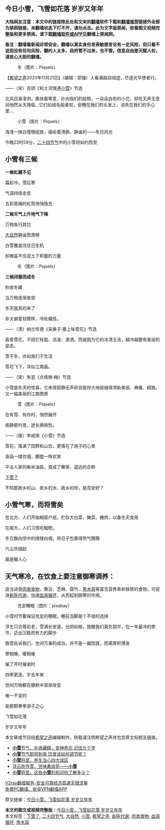 <h2>今日小雪，飞雪如花落 岁岁又年年</h2> <p class="notice"><b>大陆网友注意：本文中的链接除此处和文末的<a href="https://github.com/bannedbook/fanqiang" >翻墙</a>软件下载和<a href="https://github.com/killgcd/justmysocks/blob/master/README.md">翻墙推荐</a>链接外全部为禁网链接，未翻墙状态下打不开，请勿点击。此为文字版禁闻，欲看图文视频完整版和更多禁闻，请下载<a href="https://github.com/bannedbook/fanqiang">翻墙软件或APP</a>后翻墙上禁闻网。</p><p>备注：翻墙看新闻非常安全，翻墙以真实身份发表敏感言论有一定风险，但只看不说则没有任何风险，翻的人太多，政府管不过来，也不管。信息自由是天赋人权，请放心大胆的翻墙。</b></p>  <div class="entry"> <figure><figcaption>冬（图片：Piqsels）</figcaption></figure> <p>【<span class='wp_keywordlink_affiliate'><a href="https://www.soundofhope.org" title="希望之声" target="_blank">希望之声</a></span>2020年11月21日】（编辑：郭强）人看满路琼瑶迹，尽道光华使者行。</p> <p>——（宋）苏颂《和土河馆遇<a href="https://www.bannedbook.org/bnews/tag/%E5%B0%8F%E9%9B%AA/" class="st_tag internal_tag" rel="tag" title="标签 小雪 下的日志">小雪</a>》节选</p> <p>北风日渐凌冽，裹挟着寒意，扑向我们的脸颊，一朵朵白色的小花，却在无声无息间悄然从天降临&#8230;它们如绒毛般柔软，安睡在我们的头发上，消失在我们的手心里&#8230;.</p> <figure><figcaption>小雪（图片：Piqsels）</figcaption></figure> <p>浅浅一抹白慢慢绽放，描绘着清朗、静谧的——冬日风光</p> <p>今晚22时59分，<a href="https://www.bannedbook.org/bnews/tag/%e4%ba%8c%e5%8d%81%e5%9b%9b%e8%8a%82%e6%b0%94/" class="st_tag internal_tag" rel="tag" title="标签 二十四节气 下的日志">二十四节气</a>中的小雪将如约而至</p> <h2>小雪有三候</h2> <p><strong>一候虹藏不见</strong></p> <p>霜前冷，雪后寒</p> <p>气温持续走低</p> <p>五彩斑斓的虹霓悄悄隐去</p> <p><strong>二候天气上升地气下降</strong></p> <p>万物各归其位</p> <p><a href="https://www.bannedbook.org/bnews/tag/%e5%a4%a7%e8%87%aa%e7%84%b6/" class="st_tag internal_tag" rel="tag" title="标签 大自然 下的日志">大自然</a>静谧而肃穆</p> <p>白雪覆盖住往日生机</p>  <p>却掩盖不住泥土下积蓄的力量</p> <figure><figcaption>冬（图片：Piqsels）</figcaption></figure> <p><strong>三候闭塞而成冬</strong></p> <p>秋收冬藏</p> <p>当万物逐渐收敛</p> <p>冬天就真的来了</p> <p>非关癖爱轻模样，冷处偏佳。</p> <p>——（清）纳兰性德《采桑子·塞上咏雪花》节选</p> <p>喜爱雪花，不因它轻盈、活泼、潇洒。而是因为它的冰清玉洁，越冷越要有美丽的姿态。</p> <p>雪于冬，亦如我们于生活</p> <p>雪花飞下，浑似江南画。</p> <p>——（宋）朱翌《点绛唇·梅》节选</p> <p>小雪是冬天的惊喜，它来得寂静无声却总能将大地装缀得清新美丽、典雅、精致。又一幅美丽的江南图景</p> <figure><figcaption>雪（图片：Piqsels）</figcaption></figure> <p>在有雪、有你时，悄然展开</p>  <p>阁静萦吟思，途长拂旅愁。</p> <p>——（唐）李咸用《小雪》节选</p> <p>雪花，落满了田野和山峦，更落在了游子的心里</p> <p>袅袅一缕炊烟，朦胧一阵欢笑</p> <p>平淡人家的柴米油盐，竟成了奢侈、遥远的企盼</p> <p><a href="https://www.bannedbook.org/bnews/tag/%E4%B8%8B%E9%9B%AA%E4%BA%86/" class="st_tag internal_tag" rel="tag" title="标签 下雪了 下的日志">下雪了</a></p> <p>不知那故乡的山、故乡的水、故乡的你，是否安好？</p> <h2>小雪气寒，而将雪矣</h2> <p>在北方，人们开始糊窗户纸，贮存大白菜，腌菜、腌肉，以备冬天食用</p> <p>在南方，人们习惯吃糍粑。</p> <p>冬日飘向空中的缕缕白烟，将日子包裹得热气腾腾</p> <p>凡尘炊烟起</p> <p>最是暖人心</p> <h2>天气寒冷，在饮食上要注意御寒调养：</h2> <p>适当进食<a href="https://www.bannedbook.org/bnews/tag/%E8%82%89%E7%B1%BB%E9%A3%9F%E7%89%A9/" class="st_tag internal_tag" rel="tag" title="标签 肉类食物 下的日志">肉类食物</a>，黄豆、芝麻、腐竹、<a href="https://www.bannedbook.org/bnews/tag/%e9%bb%91%e6%9c%a8%e8%80%b3/" class="st_tag internal_tag" rel="tag" title="标签 黑木耳 下的日志">黑木耳</a>等富含营养素和铁质的食物，可促进<a href="https://www.bannedbook.org/bnews/tag/%E6%96%B0%E9%99%88%E4%BB%A3%E8%B0%A2/" class="st_tag internal_tag" rel="tag" title="标签 新陈代谢 下的日志">新陈代谢</a>，加速<a href="https://www.bannedbook.org/bnews/tag/%E8%A1%80%E6%B6%B2%E5%BE%AA%E7%8E%AF/" class="st_tag internal_tag" rel="tag" title="标签 血液循环 下的日志">血液循环</a>，从而起到御寒的作用。</p>  <figure><figcaption>充足睡眠（图片：pixabay）</figcaption></figure> <p>小雪时节要保证充足的睡眠，睡前泡脚是个不错的选择</p> <p>浮生只合尊前老，雪满长安道，光阴如梭，提醒我们莫负韶华，在一年最冷的季节，迈出沉稳而有力的脚步</p> <p>飘雪告诉我们，世间万事的成功，并不是一蹴而就，而需厚积薄发</p> <p>寒相催，暖相催</p> <p>催了开时催谢时</p> <p>四季更迭、岁去年来</p> <p>世间万物都在静默中渐渐改变</p> <p>唯一不变的</p> <p>是那颗拳拳游子之心</p> <p>飞雪如花落</p> <p>岁岁又年年</p> <p>本文章或节目经<a href="https://www.bannedbook.org/bnews/tag/%e5%b8%8c%e6%9c%9b%e4%b9%8b%e5%a3%b0/" class="st_tag internal_tag" rel="tag" title="标签 希望之声 下的日志">希望之声</a>编辑制作，转载请注明希望之声并包含原文标题及链接。</p> <ul class='op-related-articles' title='相关阅读'> <li><a href='https://www.bannedbook.org/bnews/comments/20201121/1434729.html' target='_blank'><b>小雪</b>节气，补肾藏精，安神养志 记住九个字</a></li> <li><a href='https://www.bannedbook.org/bnews/health/20201121/1434606.html' target='_blank'><b>小雪</b>节气即将到来 饮食该如何调节呢？</a></li> <li><a href='https://www.bannedbook.org/bnews/comments/20201120/1434143.html' target='_blank'><b>小雪</b>将至，养生当心四大误区</a></li> <li><a href='https://www.bannedbook.org/bnews/comments/20201119/1433524.html' target='_blank'>浮云吹作雪，世味煮成茶——<b>小雪</b></a></li> <li><a href='https://www.bannedbook.org/bnews/comments/20201118/1433002.html' target='_blank'><b>小雪</b>将至，这些<b>小雪</b>的知识你了解多少？</a></li> </ul> <p class="texttj"> <a href="https://www.bannedbook.org/forum23/topic22702.html" target="_blank">V2ray翻墙服务-安全可靠经济高速无限流量</a><br/> <a href="https://github.com/bannedbook/fanqiang/wiki/%E7%A6%81%E9%97%BB%E7%BD%91%E5%AE%89%E5%8D%93%E7%BF%BB%E5%A2%99%E6%96%B0%E9%97%BBAPP" target="_blank">免费PC翻墙、安卓VPN翻墙APP</a></p><p>原文链接：<a class="src_link"  href="https://www.soundofhope.org/post/444226" target="_blank">今日小雪，飞雪如花落 岁岁又年年</a></p> <a name='sharetosocial'></a>       <div><b>本文的图文或视频完整版</b>：<a href='https://www.bannedbook.org/bnews/comments/20201122/1434869.html'>今日小雪，飞雪如花落 岁岁又年年</a></div>  </div><!--END ENTRY--> <div class="postfooter"> <div>本文标签：<a href="https://www.bannedbook.org/bnews/tag/%E4%B8%8B%E9%9B%AA%E4%BA%86/" rel="tag">下雪了</a>, <a href="https://www.bannedbook.org/bnews/tag/%e4%ba%8c%e5%8d%81%e5%9b%9b%e8%8a%82%e6%b0%94/" rel="tag">二十四节气</a>, <a href="https://www.bannedbook.org/bnews/tag/%e5%a4%a7%e8%87%aa%e7%84%b6/" rel="tag">大自然</a>, <a href="https://www.bannedbook.org/bnews/tag/%E5%B0%8F%E9%9B%AA/" rel="tag">小雪</a>, <a href="https://www.bannedbook.org/bnews/tag/%e5%b8%8c%e6%9c%9b%e4%b9%8b%e5%a3%b0/" rel="tag">希望之声</a>, <a href="https://www.bannedbook.org/bnews/tag/%E6%96%B0%E9%99%88%E4%BB%A3%E8%B0%A2/" rel="tag">新陈代谢</a>, <a href="https://www.bannedbook.org/bnews/tag/%E8%82%89%E7%B1%BB%E9%A3%9F%E7%89%A9/" rel="tag">肉类食物</a>, <a href="https://www.bannedbook.org/bnews/tag/%E8%A1%80%E6%B6%B2%E5%BE%AA%E7%8E%AF/" rel="tag">血液循环</a>, <a href="https://www.bannedbook.org/bnews/tag/%e9%bb%91%e6%9c%a8%e8%80%b3/" rel="tag">黑木耳</a></div>  </div><!--END POSTFOOTER--> 